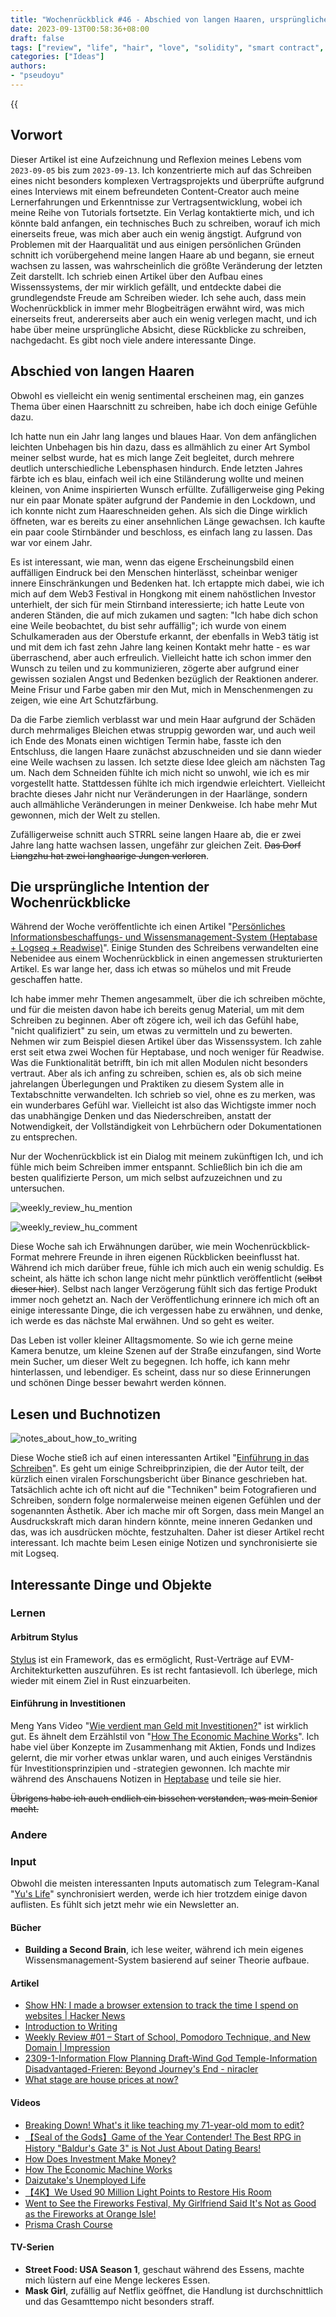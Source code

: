 ```yaml
---
title: "Wochenrückblick #46 - Abschied von langen Haaren, ursprüngliche Intention des Wochenrückblicks und Vertragsentwicklung"
date: 2023-09-13T00:58:36+08:00
draft: false
tags: ["review", "life", "hair", "love", "solidity", "smart contract", "time management"]
categories: ["Ideas"]
authors:
- "pseudoyu"
---
```


{{<audio src="audios/tenderness.mp3" caption="'Tenderness - Mayday'" >}}

## Vorwort

Dieser Artikel ist eine Aufzeichnung und Reflexion meines Lebens vom `2023-09-05` bis zum `2023-09-13`. Ich konzentrierte mich auf das Schreiben eines nicht besonders komplexen Vertragsprojekts und überprüfte aufgrund eines Interviews mit einem befreundeten Content-Creator auch meine Lernerfahrungen und Erkenntnisse zur Vertragsentwicklung, wobei ich meine Reihe von Tutorials fortsetzte. Ein Verlag kontaktierte mich, und ich könnte bald anfangen, ein technisches Buch zu schreiben, worauf ich mich einerseits freue, was mich aber auch ein wenig ängstigt. Aufgrund von Problemen mit der Haarqualität und aus einigen persönlichen Gründen schnitt ich vorübergehend meine langen Haare ab und begann, sie erneut wachsen zu lassen, was wahrscheinlich die größte Veränderung der letzten Zeit darstellt. Ich schrieb einen Artikel über den Aufbau eines Wissenssystems, der mir wirklich gefällt, und entdeckte dabei die grundlegendste Freude am Schreiben wieder. Ich sehe auch, dass mein Wochenrückblick in immer mehr Blogbeiträgen erwähnt wird, was mich einerseits freut, andererseits aber auch ein wenig verlegen macht, und ich habe über meine ursprüngliche Absicht, diese Rückblicke zu schreiben, nachgedacht. Es gibt noch viele andere interessante Dinge.

## Abschied von langen Haaren

Obwohl es vielleicht ein wenig sentimental erscheinen mag, ein ganzes Thema über einen Haarschnitt zu schreiben, habe ich doch einige Gefühle dazu.

Ich hatte nun ein Jahr lang langes und blaues Haar. Von dem anfänglichen leichten Unbehagen bis hin dazu, dass es allmählich zu einer Art Symbol meiner selbst wurde, hat es mich lange Zeit begleitet, durch mehrere deutlich unterschiedliche Lebensphasen hindurch. Ende letzten Jahres färbte ich es blau, einfach weil ich eine Stiländerung wollte und meinen kleinen, von Anime inspirierten Wunsch erfüllte. Zufälligerweise ging Peking nur ein paar Monate später aufgrund der Pandemie in den Lockdown, und ich konnte nicht zum Haareschneiden gehen. Als sich die Dinge wirklich öffneten, war es bereits zu einer ansehnlichen Länge gewachsen. Ich kaufte ein paar coole Stirnbänder und beschloss, es einfach lang zu lassen. Das war vor einem Jahr.

Es ist interessant, wie man, wenn das eigene Erscheinungsbild einen auffälligen Eindruck bei den Menschen hinterlässt, scheinbar weniger innere Einschränkungen und Bedenken hat. Ich ertappte mich dabei, wie ich mich auf dem Web3 Festival in Hongkong mit einem nahöstlichen Investor unterhielt, der sich für mein Stirnband interessierte; ich hatte Leute von anderen Ständen, die auf mich zukamen und sagten: "Ich habe dich schon eine Weile beobachtet, du bist sehr auffällig"; ich wurde von einem Schulkameraden aus der Oberstufe erkannt, der ebenfalls in Web3 tätig ist und mit dem ich fast zehn Jahre lang keinen Kontakt mehr hatte - es war überraschend, aber auch erfreulich. Vielleicht hatte ich schon immer den Wunsch zu teilen und zu kommunizieren, zögerte aber aufgrund einer gewissen sozialen Angst und Bedenken bezüglich der Reaktionen anderer. Meine Frisur und Farbe gaben mir den Mut, mich in Menschenmengen zu zeigen, wie eine Art Schutzfärbung.

Da die Farbe ziemlich verblasst war und mein Haar aufgrund der Schäden durch mehrmaliges Bleichen etwas struppig geworden war, und auch weil ich Ende des Monats einen wichtigen Termin habe, fasste ich den Entschluss, die langen Haare zunächst abzuschneiden und sie dann wieder eine Weile wachsen zu lassen. Ich setzte diese Idee gleich am nächsten Tag um. Nach dem Schneiden fühlte ich mich nicht so unwohl, wie ich es mir vorgestellt hatte. Stattdessen fühlte ich mich irgendwie erleichtert. Vielleicht brachte dieses Jahr nicht nur Veränderungen in der Haarlänge, sondern auch allmähliche Veränderungen in meiner Denkweise. Ich habe mehr Mut gewonnen, mich der Welt zu stellen.

Zufälligerweise schnitt auch STRRL seine langen Haare ab, die er zwei Jahre lang hatte wachsen lassen, ungefähr zur gleichen Zeit. ~~Das Dorf Liangzhu hat zwei langhaarige Jungen verloren~~.

## Die ursprüngliche Intention der Wochenrückblicke

Während der Woche veröffentlichte ich einen Artikel "[Persönliches Informationsbeschaffungs- und Wissensmanagement-System (Heptabase + Logseq + Readwise)](https://www.pseudoyu.com/de/2023/09/05/my_personal_pkm_input_output_system/)". Einige Stunden des Schreibens verwandelten eine Nebenidee aus einem Wochenrückblick in einen angemessen strukturierten Artikel. Es war lange her, dass ich etwas so mühelos und mit Freude geschaffen hatte.

Ich habe immer mehr Themen angesammelt, über die ich schreiben möchte, und für die meisten davon habe ich bereits genug Material, um mit dem Schreiben zu beginnen. Aber oft zögere ich, weil ich das Gefühl habe, "nicht qualifiziert" zu sein, um etwas zu vermitteln und zu bewerten. Nehmen wir zum Beispiel diesen Artikel über das Wissenssystem. Ich zahle erst seit etwa zwei Wochen für Heptabase, und noch weniger für Readwise. Was die Funktionalität betrifft, bin ich mit allen Modulen nicht besonders vertraut. Aber als ich anfing zu schreiben, schien es, als ob sich meine jahrelangen Überlegungen und Praktiken zu diesem System alle in Textabschnitte verwandelten. Ich schrieb so viel, ohne es zu merken, was ein wunderbares Gefühl war. Vielleicht ist also das Wichtigste immer noch das unabhängige Denken und das Niederschreiben, anstatt der Notwendigkeit, der Vollständigkeit von Lehrbüchern oder Dokumentationen zu entsprechen.

Nur der Wochenrückblick ist ein Dialog mit meinem zukünftigen Ich, und ich fühle mich beim Schreiben immer entspannt. Schließlich bin ich die am besten qualifizierte Person, um mich selbst aufzuzeichnen und zu untersuchen.

![weekly_review_hu_mention](https://image.pseudoyu.com/images/weekly_review_hu_mention.jpg)

![weekly_review_hu_comment](https://image.pseudoyu.com/images/weekly_review_hu_comment.jpg)

Diese Woche sah ich Erwähnungen darüber, wie mein Wochenrückblick-Format mehrere Freunde in ihren eigenen Rückblicken beeinflusst hat. Während ich mich darüber freue, fühle ich mich auch ein wenig schuldig. Es scheint, als hätte ich schon lange nicht mehr pünktlich veröffentlicht (~~selbst dieser hier~~). Selbst nach langer Verzögerung fühlt sich das fertige Produkt immer noch gehetzt an. Nach der Veröffentlichung erinnere ich mich oft an einige interessante Dinge, die ich vergessen habe zu erwähnen, und denke, ich werde es das nächste Mal erwähnen. Und so geht es weiter.

Das Leben ist voller kleiner Alltagsmomente. So wie ich gerne meine Kamera benutze, um kleine Szenen auf der Straße einzufangen, sind Worte mein Sucher, um dieser Welt zu begegnen. Ich hoffe, ich kann mehr hinterlassen, und lebendiger. Es scheint, dass nur so diese Erinnerungen und schönen Dinge besser bewahrt werden können.

## Lesen und Buchnotizen

![notes_about_how_to_writing](https://image.pseudoyu.com/images/notes_about_how_to_writing.png)

Diese Woche stieß ich auf einen interessanten Artikel "[Einführung in das Schreiben](https://hanyang.wtf/p/c7a)". Es geht um einige Schreibprinzipien, die der Autor teilt, der kürzlich einen viralen Forschungsbericht über Binance geschrieben hat. Tatsächlich achte ich oft nicht auf die "Techniken" beim Fotografieren und Schreiben, sondern folge normalerweise meinen eigenen Gefühlen und der sogenannten Ästhetik. Aber ich mache mir oft Sorgen, dass mein Mangel an Ausdruckskraft mich daran hindern könnte, meine inneren Gedanken und das, was ich ausdrücken möchte, festzuhalten. Daher ist dieser Artikel recht interessant. Ich machte beim Lesen einige Notizen und synchronisierte sie mit Logseq.

## Interessante Dinge und Objekte

### Lernen

#### Arbitrum Stylus

[Stylus](https://arbitrum.io/stylus) ist ein Framework, das es ermöglicht, Rust-Verträge auf EVM-Architekturketten auszuführen. Es ist recht fantasievoll. Ich überlege, mich wieder mit einem Ziel in Rust einzuarbeiten.

#### Einführung in Investitionen

Meng Yans Video "[Wie verdient man Geld mit Investitionen?](https://www.bilibili.com/video/BV1e8411B7w7)" ist wirklich gut. Es ähnelt dem Erzählstil von "[How The Economic Machine Works](https://www.youtube.com/watch?v=rFV7wdEX-Mo)". Ich habe viel über Konzepte im Zusammenhang mit Aktien, Fonds und Indizes gelernt, die mir vorher etwas unklar waren, und auch einiges Verständnis für Investitionsprinzipien und -strategien gewonnen. Ich machte mir während des Anschauens Notizen in [Heptabase](https://app.heptabase.com/w/2dee654ba9e5a73e11df473bb420c877f5f00c7a1998545981d07da1bb6fe942) und teile sie hier.

~~Übrigens habe ich auch endlich ein bisschen verstanden, was mein Senior macht.~~

### Andere

### Input

Obwohl die meisten interessanten Inputs automatisch zum Telegram-Kanal "[Yu's Life](https://t.me/pseudoyulife)" synchronisiert werden, werde ich hier trotzdem einige davon auflisten. Es fühlt sich jetzt mehr wie ein Newsletter an.

#### Bücher

- **Building a Second Brain**, ich lese weiter, während ich mein eigenes Wissensmanagement-System basierend auf seiner Theorie aufbaue.

#### Artikel

- [Show HN: I made a browser extension to track the time I spend on websites | Hacker News](https://news.ycombinator.com/item?id=37405171)
- [Introduction to Writing](https://hanyang.wtf/p/c7a)
- [Weekly Review #01 – Start of School, Pomodoro Technique, and New Domain | Impression](https://yinji.org/5111.html)
- [2309-1-Information Flow Planning Draft-Wind God Temple-Information Disadvantaged-Frieren: Beyond Journey's End - niracler](https://niracler.com/2309-1)
- [What stage are house prices at now?](https://darmau.design/article/now-what-stage-are-house-prices-at)

#### Videos

- [Breaking Down! What's it like teaching my 71-year-old mom to edit?](https://www.bilibili.com/video/BV1rj41117TU)
- [【Seal of the Gods】Game of the Year Contender! The Best RPG in History "Baldur's Gate 3" is Not Just About Dating Bears!](https://www.youtube.com/watch?v=Mfrn6uexfdU)
- [How Does Investment Make Money?](https://www.bilibili.com/video/BV1e8411B7w7)
- [How The Economic Machine Works](https://www.youtube.com/watch?v=rFV7wdEX-Mo)
- [Daizutake's Unemployed Life](https://www.bilibili.com/video/BV1mu4y1k7yN)
- [【4K】We Used 90 Million Light Points to Restore His Room](https://www.bilibili.com/video/BV1Eh4y1Y7FJ)
- [Went to See the Fireworks Festival, My Girlfriend Said It's Not as Good as the Fireworks at Orange Isle!](https://www.bilibili.com/video/BV1tu411A7jj)
- [Prisma Crash Course](https://www.youtube.com/watch?v=CYH04BJzamo)

#### TV-Serien

- **Street Food: USA Season 1**, geschaut während des Essens, machte mich lüstern auf eine Menge leckeres Essen.
- **Mask Girl**, zufällig auf Netflix geöffnet, die Handlung ist durchschnittlich und das Gesamttempo nicht besonders straff.